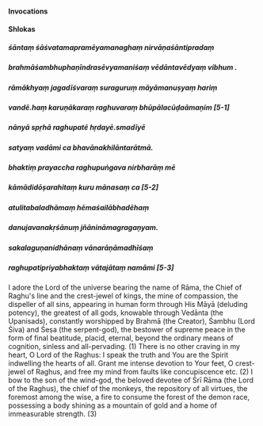 #### Invocations

#### Shlokas

##### śāntaṃ śāśvatamapramēyamanaghaṃ nirvāṇaśāntipradaṃ
##### brahmāśambhuphaṇīndrasēvyamaniśaṃ vēdāntavēdyaṃ vibhum .
##### rāmākhyaṃ jagadīśvaraṃ suraguruṃ māyāmanuṣyaṃ hariṃ
##### vandē.haṃ karuṇākaraṃ raghuvaraṃ bhūpālacūḍaāmaṇim [5-1]
##### nānyā spṛhā raghupatē hṛdayē.smadīyē
##### satyaṃ vadāmi ca bhavānakhilāntarātmā.
##### bhaktiṃ prayaccha raghupuṅgava nirbharāṃ mē
##### kāmādidōṣarahitaṃ kuru mānasaṃ ca [5-2]
##### atulitabaladhāmaṃ hēmaśailābhadēhaṃ
##### danujavanakṛśānuṃ jñānināmagragaṇyam.
##### sakalaguṇanidhānaṃ vānarāṇāmadhīśaṃ
##### raghupatipriyabhaktaṃ vātajātaṃ namāmi [5-3]

I adore the Lord of the universe bearing the name of Rāma, the Chief of Raghu's line and the crest-jewel of kings, the mine of compassion, the dispeller of all sins, appearing in human form through His Māyā (deluding potency), the greatest of all gods, knowable through Vedānta (the Upanisads), constantly worshipped by Brahmā (the Creator), Śambhu (Lord Śiva) and Śeṣa (the serpent-god), the bestower of supreme peace in the form of final beatitude, placid, eternal, beyond the ordinary means of cognition, sinless and all-pervading. (1) There is no other craving in my heart, O Lord of the Raghus: I speak the truth and You are the Spirit indwelling the hearts of all. Grant me intense devotion to Your feet, O crest-jewel of Raghus, and free my mind from faults like concupiscence etc. (2) I bow to the son of the wind-god, the beloved devotee of Śrī Rāma (the Lord of the Raghus), the chief of the monkeys, the repository of all virtues, the foremost among the wise, a fire to consume the forest of the demon race, possessing a body shining as a mountain of gold and a home of immeasurable strength. (3)